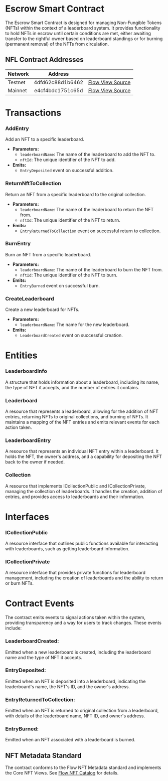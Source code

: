 # Escrow Smart Contract
The Escrow Smart Contract is designed for managing Non-Fungible Tokens (NFTs) within the context of a leaderboard system. It provides functionality to hold NFTs in escrow until certain conditions are met, either awaiting transfer to the rightful owner based on leaderboard standings or for burning (permanent removal) of the NFTs from circulation.

## NFL Contract Addresses
| Network   | Address     |              |
| ----------|:-----------:| -------------|
| Testnet   |  4dfd62c88d1b6462   | [Flow View Source](https://flow-view-source.com/mainnet/account/0x4dfd62c88d1b6462) |
| Mainnet   |  e4cf4bdc1751c65d   | [Flow View Source](https://flow-view-source.com/testnet/account/0xe4cf4bdc1751c65d) |

# Transactions
### AddEntry
Add an NFT to a specific leaderboard.
- **Parameters:**
    - `leaderboardName`: The name of the leaderboard to add the NFT to.
    - `nftId`: The unique identifier of the NFT to add.
- **Emits:**
    - `EntryDeposited` event on successful addition.

### ReturnNftToCollection
Return an NFT from a specific leaderboard to the original collection.
- **Parameters:**
    - `leaderboardName`: The name of the leaderboard to return the NFT from.
    - `nftId`: The unique identifier of the NFT to return. 
- **Emits:**
    - `EntryReturnedToCollection` event on successful return to collection.

### BurnEntry
Burn an NFT from a specific leaderboard.
- **Parameters:**
    - `leaderboardName`: The name of the leaderboard to burn the NFT from.
    - `nftId`: The unique identifier of the NFT to burn.
- **Emits:**
    - `EntryBurned` event on successful burn.

### CreateLeaderboard
Create a new leaderboard for NFTs.
- **Parameters:**
    - `leaderboardName`: The name for the new leaderboard.
- **Emits:**
    - `LeaderboardCreated` event on successful creation.

# Entities

### LeaderboardInfo
A structure that holds information about a leaderboard, including its name, the type of NFT it accepts, and the number of entries it contains.

### Leaderboard
A resource that represents a leaderboard, allowing for the addition of NFT entries, returning NFTs to original collections, and burning of NFTs. It maintains a mapping of the NFT entries and emits relevant events for each action taken.

### LeaderboardEntry
A resource that represents an individual NFT entry within a leaderboard. It holds the NFT, the owner's address, and a capability for depositing the NFT back to the owner if needed.

### Collection
A resource that implements ICollectionPublic and ICollectionPrivate, managing the collection of leaderboards. It handles the creation, addition of entries, and provides access to leaderboards and their information.

# Interfaces

### ICollectionPublic
A resource interface that outlines public functions available for interacting with leaderboards, such as getting leaderboard information.

### ICollectionPrivate
A resource interface that provides private functions for leaderboard management, including the creation of leaderboards and the ability to return or burn NFTs.

# Contract Events
The contract emits events to signal actions taken within the system, providing transparency and a way for users to track changes. These events include:

### LeaderboardCreated: 
Emitted when a new leaderboard is created, including the leaderboard name and the type of NFT it accepts.
### EntryDeposited: 
Emitted when an NFT is deposited into a leaderboard, indicating the leaderboard's name, the NFT's ID, and the owner's address.
### EntryReturnedToCollection: 
Emitted when an NFT is returned to original collection from a leaderboard, with details of the leaderboard name, NFT ID, and owner's address.
### EntryBurned: 
Emitted when an NFT associated with a leaderboard is burned.

## NFT Metadata Standard
The contract conforms to the Flow NFT Metadata standard and implements the Core NFT Views. See
[Flow NFT Catalog](https://www.flow-nft-catalog.com/) for details.
